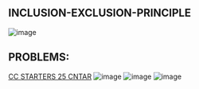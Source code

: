 **INCLUSION-EXCLUSION-PRINCIPLE**
--

![image](https://user-images.githubusercontent.com/94597499/153418014-c2f9c3a0-24ff-4b62-95ea-fed4dab21a38.png)


**PROBLEMS:**
--

[CC STARTERS 25 CNTAR](https://www.codechef.com/START25B/problems/CNTAR)
![image](https://user-images.githubusercontent.com/94597499/153419653-1394ee1c-1166-47af-8969-cc98949c68f0.png)
![image](https://user-images.githubusercontent.com/94597499/153419793-7ea68fbf-efec-49aa-ac06-54699b1bc6f6.png)
![image](https://user-images.githubusercontent.com/94597499/153419845-98ccf9a7-4a76-4b43-9f3e-421d0a0631ab.png)
